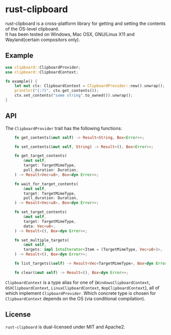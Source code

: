 # rust-clipboard

rust-clipboard is a cross-platform library for getting and setting the contents of the OS-level clipboard.  
It has been tested on Windows, Mac OSX, GNU/Linux X11 and Wayland(certain compositors only).

## Example

```rust
use clipboard::ClipboardProvider;
use clipboard::ClipboardContext;

fn example() {
    let mut ctx: ClipboardContext = ClipboardProvider::new().unwrap();
    println!("{:?}", ctx.get_contents());
    ctx.set_contents("some string".to_owned()).unwrap();
}
```

## API

The `ClipboardProvider` trait has the following functions:

```rust
    fn get_contents(&mut self) -> Result<String, Box<Error>>;

    fn set_contents(&mut self, String) -> Result<(), Box<Error>>;

    fn get_target_contents(
        &mut self,
        target: TargetMimeType,
        poll_duration: Duration,
    ) -> Result<Vec<u8>, Box<dyn Error>>;

    fn wait_for_target_contents(
        &mut self,
        target: TargetMimeType,
        poll_duration: Duration,
    ) -> Result<Vec<u8>, Box<dyn Error>>;

    fn set_target_contents(
        &mut self,
        target: TargetMimeType,
        data: Vec<u8>,
    ) -> Result<(), Box<dyn Error>>;

    fn set_multiple_targets(
        &mut self,
        targets: impl IntoIterator<Item = (TargetMimeType, Vec<u8>)>,
    ) -> Result<(), Box<dyn Error>>;

    fn list_targets(&self) -> Result<Vec<TargetMimeType>, Box<dyn Error>>;

    fn clear(&mut self) -> Result<(), Box<dyn Error>>;
```

`ClipboardContext` is a type alias for one of {`WindowsClipboardContext`, `OSXClipboardContext`, `LinuxClipboardContext`, `NopClipboardContext`}, all of which implement `ClipboardProvider`. Which concrete type is chosen for `ClipboardContext` depends on the OS (via conditional compilation).

## License

`rust-clipboard` is dual-licensed under MIT and Apache2.
